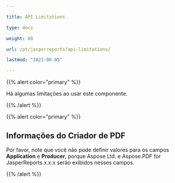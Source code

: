 ```yaml
---

title: API Limitations 

type: docs

weight: 80

url: /pt/jasperreports/api-limitations/

lastmod: "2021-06-05"

---
```




{{% alert color="primary" %}}



Há algumas limitações ao usar este componente.



{{% /alert %}}



{{% alert color="primary" %}}



## **Informações do Criador de PDF**

Por favor, note que você não pode definir valores para os campos **Application** e **Producer**, porque Aspose Ltd. e Aspose.PDF for JasperReports x.x.x serão exibidos nesses campos. 



{{% /alert %}}